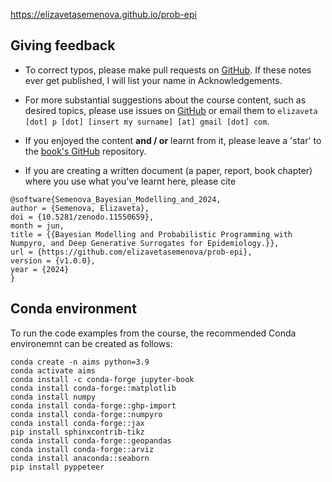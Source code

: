 https://elizavetasemenova.github.io/prob-epi

## Giving feedback

- To correct typos, please make pull requests on [GitHub](https://github.com/elizavetasemenova/prob-epi). If these notes ever get published, I will list your name in Acknowledgements.

- For more substantial suggestions about the course content, such as desired topics, please use issues on [GitHub](https://github.com/elizavetasemenova/prob-epi) or email them to `elizaveta [dot] p [dot] [insert my surname] [at] gmail [dot] com`.

- If you enjoyed the content **and / or** learnt from it, please leave a 'star' to the [book's GitHub](https://github.com/elizavetasemenova/prob-epi) repository. 

- If you are creating a written document (a paper, report, book chapter) where you use what you've learnt here, please cite

```
@software{Semenova_Bayesian_Modelling_and_2024,
author = {Semenova, Elizaveta},
doi = {10.5281/zenodo.11550659},
month = jun,
title = {{Bayesian Modelling and Probabilistic Programming with Numpyro, and Deep Generative Surrogates for Epidemiology.}},
url = {https://github.com/elizavetasemenova/prob-epi},
version = {v1.0.0},
year = {2024}
}
```

## Conda environment

To run the code examples from the course, the recommended Conda environemnt can be created as follows:

```
conda create -n aims python=3.9
conda activate aims
conda install -c conda-forge jupyter-book
conda install conda-forge::matplotlib
conda install numpy
conda install conda-forge::ghp-import
conda install conda-forge::numpyro
conda install conda-forge::jax
pip install sphinxcontrib-tikz
conda install conda-forge::geopandas
conda install conda-forge::arviz
conda install anaconda::seaborn
pip install pyppeteer
```

